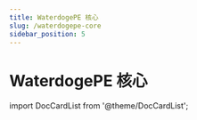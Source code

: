```yaml
---
title: WaterdogePE 核心
slug: /waterdogepe-core
sidebar_position: 5
---
```


# WaterdogePE 核心

import DocCardList from '@theme/DocCardList';

<DocCardList />

